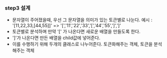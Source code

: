 ### step3 설계

* 문자열이 주어졌을때, 우선 그 문자열을 의미가 있는 토큰별로 나눈다.
예시 : '[11,22,33,[44,55]]' => '[','11','22','33','[','44','55',']',']'
* 토큰별로 분석하며 만약 '[' 가 나온다면 새로운 배열을 만들도록 한다.
* ']'가 나온다면 만든 배열을 child값에 넣어준다.
* 이를 수행하기 위해 두개의 클래스로 나누어준다. 토큰화해주는 객체, 토큰을 분석해주는 객체